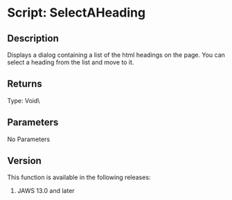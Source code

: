 # Script: SelectAHeading

## Description

Displays a dialog containing a list of the html headings on the page.
You can select a heading from the list and move to it.

## Returns

Type: Void\

## Parameters

No Parameters

## Version

This function is available in the following releases:

1.  JAWS 13.0 and later
